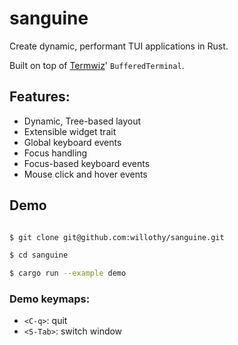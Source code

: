 # sanguine

Create dynamic, performant TUI applications in Rust.

Built on top of [Termwiz](https://docs.rs/termwiz)' `BufferedTerminal`.

## Features:

- Dynamic, Tree-based layout
- Extensible widget trait
- Global keyboard events
- Focus handling
- Focus-based keyboard events
- Mouse click and hover events

## Demo

```sh

$ git clone git@github.com:willothy/sanguine.git

$ cd sanguine

$ cargo run --example demo

```

### Demo keymaps:

- `<C-q>`: quit
- `<S-Tab>`: switch window
